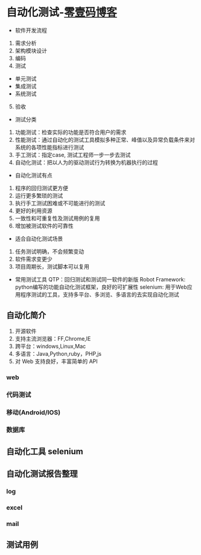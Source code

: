 # 自动化测试-[零壹码博客](https://lingyima.com)

- 软件开发流程
1. 需求分析
2. 架构模块设计
3. 编码
4. 测试
- 单元测试
- 集成测试
- 系统测试
5. 验收

- 测试分类
1. 功能测试：检查实际的功能是否符合用户的需求
2. 性能测试：通过自动化的测试工具模拟多种正常、峰值以及异常负载条件来对系统的各项性能指标进行测试
3. 手工测试：指定case, 测试工程师一步一步去测试
4. 自动化测试：把以人为的驱动测试行为转换为机器执行的过程


- 自动化测试有点
1. 程序的回归测试更方便
2. 运行更多繁琐的测试
3. 执行手工测试困难或不可能进行的测试
4. 更好的利用资源
5. 一致性和可重复性及测试用例的复用
6. 增加被测试软件的可靠性

- 适合自动化测试场景
1. 任务测试明确，不会频繁变动
2. 软件需求变更少
3. 项目周期长，测试脚本可以复用

- 常用测试工具
QTP：回归测试和测试同一软件的新版
Robot Framework: python编写的功能自动化测试框架，良好的可扩展性
selenium: 用于Web应用程序测试的工具，支持多平台、多浏览、多语言的去实现自动化测试

## 自动化简介
1. 开源软件
2. 支持主流浏览器：FF,Chrome,IE
3. 跨平台：windows,Linux,Mac
4. 多语言：Java,Python,ruby，PHP,js
5. 对 Web 支持良好，丰富简单的 API



### web

### 代码测试

### 移动(Android/IOS)

### 数据库

## 自动化工具 selenium

## 自动化测试报告整理

### log
### excel
### mail

## 测试用例

